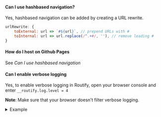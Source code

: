 #### Can I use hashbased navigation?
Yes, hashbased navigation can be added by creating a URL rewrite.
```javascript
urlRewrite: {
    toExternal: url => `#${url}`, // prepend URLs with #
    toInternal: url => url.replace(/^.+#/, ''), // remove leading #
}    
```

#### How do I host on Github Pages
See *Can I use hashbased navigation*

#### Can I enable verbose logging
Yes, to enable verbose logging in Routify, open your browser console and enter `__routify.log.level = 4`

**Note**: Make sure that your browser doesn't filter verbose logging.
<details>
<summary>Example
</summary>
<img src="/assets/console-logging.webp" />
</details>

